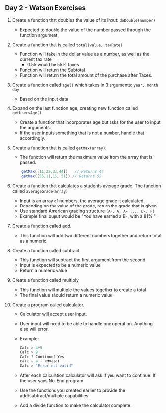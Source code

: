 ## Day 2 - Watson Exercises

1. Create a function that doubles the value of its input: `doDouble(number)`
    - Expected to double the value of the number passed through the function argument

1. Create a function that is called `total(value, taxRate)` 
    - Function will take in the dollar value as a number, as well as the current tax rate
       - 0.55 would be 55% taxes
    - Function will return the Subtotal
    - Function will return the total amount of the purchase after Taxes.

1. Create a function called `age()` which takes in 3 arguments: `year, month day`
    - Based on the input data

1. Expand on the last function age, creating new function called `getUsersAge()`
    - Create a function that incorporates age but asks for the user to input the arguments.
    - If the user inputs something that is not a number, handle that accordingly. 

1. Create a function that is called `getMax(array)`.
    - The function will return the maximum value from the array that is passed.

    ```js
        getMax([11,22,33,44])   // Returns 44
        getMax([55,11,16, 51]) // Returns 55    
    ```
1. Create a function that calculates a students average grade. The function called `averageGrade(array)`
    - Input is an array of numbers, the average grade it calculated. 
    - Depending on the value of the grade, return the grade that is given
    - Use standard American grading structure `(A+, A, A- .... D-, F)`
    -  Example final ouput would be "You have earned a B-, with a 81% "
    
1.  Create a function called add. 
    - This function will add two different numbers together and return total as a numeric. 

1. Create a function called subtract
    - This function will subtract the first argument from the second
    - Input is expected to be a numeric value
    - Return a numeric value

1. Create a function called multiply
    - This function will multiple the values together to create a total
    - The final value should return a numeric value

1.  Create a program called calculator.
    - Calculator will accept user input. 
    - User input will need to be able to handle one operation. Anything else will error.
    - Example: 
        
        ```js
        Calc > 4+5
        Calc > 9
        Calc ? Continue? Yes
        Calc > 4 + XMXasdf
        Calc > "Error not valid"
        ```
    - After each calculation calculator will ask if you want to continue. If the user says No. End program
    - Use the functions you created earlier to provide the add/subtract/multiple capabilities.
    - Add a divide function to make the calculator complete. 
